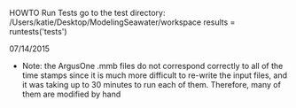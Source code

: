 HOWTO Run Tests
go to the test directory: /Users/katie/Desktop/ModelingSeawater/workspace
results = runtests('tests')

07/14/2015
* Note: the ArgusOne .mmb files do not correspond correctly to all of the time stamps since it is much more difficult to re-write the input files, and it was taking up to 30 minutes to run each of them.
Therefore, many of them are modified by hand
